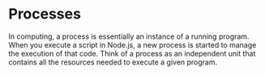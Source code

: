 # Processes

In computing, a process is essentially an instance of a running program. When you execute a script in Node.js, a new process is started to manage the execution of that code. Think of a process as an independent unit that contains all the resources needed to execute a given program.
